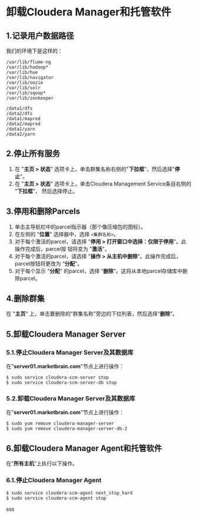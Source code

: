 卸载Cloudera Manager和托管软件
================================================================================
## 1.记录用户数据路径
我们的环境下是这样的：
```
/var/lib/flume-ng
/var/lib/hadoop*
/var/lib/hue
/var/lib/navigator
/var/lib/oozie
/var/lib/solr
/var/lib/sqoop*
/var/lib/zookeeper

/data1/dfs
/data2/dfs
/data1/mapred
/data2/mapred
/data1/yarn
/data2/yarn
```

## 2.停止所有服务
1. 在 "**主页 > 状态**" 选项卡上，单击群集名称右侧的"**下拉框**"，然后选择"**停止**"。
2. 在 "**主页 > 状态**" 选项卡上，单击Cloudera Management Service条目右侧的 "**下拉框**"，
然后选择停止。

## 3.停用和删除Parcels
1. 单击主导航栏中的parcel指示器（那个像压缩包的图标）。
2. 在左侧的 "**位置**" 选择器中，选择 `<集群名称>`。
3. 对于每个激活的parcel，请选择 "**停用 > 打开窗口中选择：仅限于停用**"。此操作完成后，parcel按
钮将变为 "**激活**"。
4. 对于每个激活的parcel，请选择 "**操作 > 从主机中删除**"。此操作完成后，parcel按钮将更改为
“**分配**”。
5. 对于每个显示 "**分配**" 的parcel，选择 “**删除**”。这将从本地parcel存储库中删除parcel。

## 4.删除群集
在 "**主页**" 上，单击要删除的"群集名称"旁边的下拉列表，然后选择“**删除**”。

## 5.卸载Cloudera Manager Server

### 5.1.停止Cloudera Manager Server及其数据库
在"**server01.marketbrain.com**"节点上进行操作：
```shell
$ sudo service cloudera-scm-server stop
$ sudo service cloudera-scm-server-db stop
```

### 5.2.卸载Cloudera Manager Server及其数据库
在"**server01.marketbrain.com**"节点上进行操作：
```shell
$ sudo yum remove cloudera-manager-server
$ sudo yum remove cloudera-manager-server-db-2
```

## 6.卸载Cloudera Manager Agent和托管软件
在“**所有主机**”上执行以下操作。

### 6.1.停止Cloudera Manager Agent
```shell
$ sudo service cloudera-scm-agent next_stop_hard
$ sudo service cloudera-scm-agent stop
```



































sss

